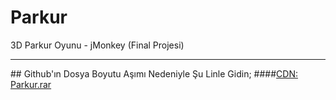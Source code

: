 # Parkur
3D Parkur Oyunu - jMonkey (Final Projesi)
<hr>
## Github'ın Dosya Boyutu Aşımı Nedeniyle Şu Linle Gidin;
####<a href="https://selimdoyranli.com/cdn/Parkur.rar" target="_blank">CDN: Parkur.rar</a>

